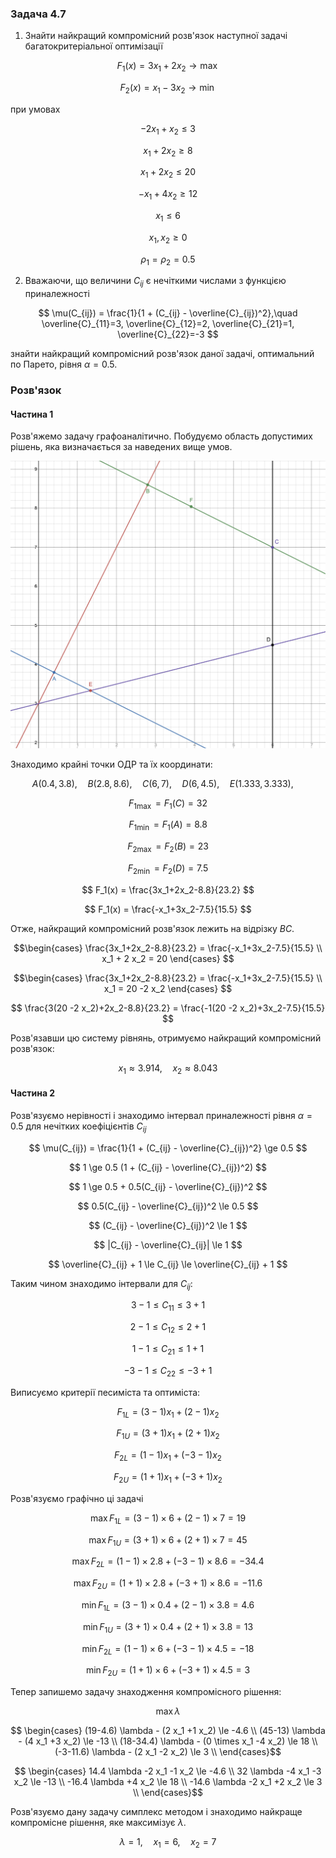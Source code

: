 ### Задача 4.7 

1. Знайти найкращий компромісний розв'язок наступної задачі багатокритеріальної оптимізації 

$$ F_1(x) = 3 x_1 + 2 x_2 \rightarrow \max $$

$$ F_2(x) = x_1 - 3 x_2 \rightarrow \min $$

при умовах 

$$ - 2 x_1 + x_2 \le 3 $$

$$ x_1 + 2 x_2 \ge 8 $$

$$ x_1 + 2 x_2 \le 20 $$

$$ -x_1 + 4 x_2 \ge 12 $$

$$ x_1 \le 6 $$

$$ x_1, x_2 \ge 0 $$

$$ \rho_1 = \rho_2 = 0.5 $$

2. Вважаючи, що величини $C_{ij}$ є нечіткими числами з функцією приналежності
   
$$ \mu(C_{ij}) = \frac{1}{1 + (C_{ij} - \overline{C}_{ij})^2},\quad 
\overline{C}_{11}=3, 
\overline{C}_{12}=2, 
\overline{C}_{21}=1, 
\overline{C}_{22}=-3
$$

знайти найкращий компромісний розв'язок даної задачі, оптимальний по Парето, рівня $\alpha=0.5$. 

### Розв'язок

#### Частина 1

Розв'яжемо задачу графоаналітично. Побудуємо область допустимих рішень, яка визначається за наведених вище умов.

![](Screenshot%202021-12-26%20at%2014.29.27.png)

Знаходимо крайні точки ОДР та їх координати:

$$ A(0.4, 3.8), \quad
B(2.8, 8.6), \quad
C(6, 7), \quad
D(6, 4.5), \quad
E(1.333, 3.333), \quad $$

$$ F_{1 \max} = F_1(C) = 32 $$

$$ F_{1 \min} = F_1(A) = 8.8 $$

$$ F_{2 \max} = F_2(B) = 23 $$

$$ F_{2 \min} = F_2(D) = 7.5 $$

$$ F_1(x) = \frac{3x_1+2x_2-8.8}{23.2} $$

$$ F_1(x) = \frac{-x_1+3x_2-7.5}{15.5} $$

Отже, найкращий компромісний розв'язок лежить на відрізку $BC$.

$$\begin{cases}
\frac{3x_1+2x_2-8.8}{23.2} = \frac{-x_1+3x_2-7.5}{15.5} \\
x_1 + 2 x_2 = 20
\end{cases}
$$

$$\begin{cases}
\frac{3x_1+2x_2-8.8}{23.2} = \frac{-x_1+3x_2-7.5}{15.5} \\
x_1 = 20 -2 x_2
\end{cases}
$$

$$ \frac{3(20 -2 x_2)+2x_2-8.8}{23.2} = \frac{-1(20 -2 x_2)+3x_2-7.5}{15.5} $$

Розв'язавши цю систему рівнянь, отримуємо найкращий компромісний розв'язок:

$$ x_1 \approx 3.914   , \quad x_2 \approx  8.043  $$

#### Частина 2

Розв'язуємо нерівності і знаходимо інтервал приналежності рівня $\alpha=0.5$ для нечітких коефіцієнтів $C_{ij}$

$$ \mu(C_{ij}) = \frac{1}{1 + (C_{ij} - \overline{C}_{ij})^2} \ge 0.5 $$

$$ 1 \ge 0.5 (1 + (C_{ij} - \overline{C}_{ij})^2) $$

$$ 1 \ge 0.5 + 0.5(C_{ij} - \overline{C}_{ij})^2 $$

$$ 0.5(C_{ij} - \overline{C}_{ij})^2 \le 0.5 $$

$$ (C_{ij} - \overline{C}_{ij})^2 \le 1 $$

$$ |C_{ij} - \overline{C}_{ij}| \le 1 $$

$$ \overline{C}_{ij} + 1 \le C_{ij} \le \overline{C}_{ij} + 1 $$

Таким чином знаходимо інтервали для $C_{ij}$:

$$ 3 - 1 \le C_{11} \le 3 + 1 $$

$$ 2 - 1 \le C_{12} \le 2 + 1 $$

$$ 1 - 1 \le C_{21} \le 1 + 1 $$

$$ -3 - 1 \le C_{22} \le -3 + 1 $$

Виписуємо критерії песиміста та оптиміста:

$$ F_{1L} = (3 - 1) x_1 + (2 - 1) x_2 $$

$$ F_{1U} = (3 + 1) x_1 + (2 + 1) x_2 $$

$$ F_{2L} = (1 - 1) x_1 + (-3 - 1) x_2 $$

$$ F_{2U} = (1 + 1) x_1 + (-3 + 1) x_2 $$

Розв'язуємо графічно ці задачі

$$\max F_{1L} = (3 - 1) \times 6 + (2 - 1) \times 7 = 19$$

$$\max F_{1U} = (3 + 1) \times 6 + (2 + 1) \times 7 = 45 $$

$$\max F_{2L} = (1 - 1) \times 2.8 + (-3 - 1) \times 8.6 = -34.4 $$

$$\max F_{2U} = (1 + 1) \times 2.8 + (-3 + 1) \times 8.6 = -11.6 $$

$$\min F_{1L} = (3 - 1) \times 0.4 + (2 - 1) \times 3.8 = 4.6 $$

$$\min F_{1U} = (3 + 1) \times 0.4 + (2 + 1) \times 3.8 = 13 $$

$$\min F_{2L} = (1 - 1) \times 6 + (-3 - 1) \times 4.5 = -18 $$

$$\min F_{2U} = (1 + 1) \times 6 + (-3 + 1) \times 4.5 = 3 $$

Тепер запишемо задачу знаходження компромісного рішення:

$$ \max \lambda $$

$$ \begin{cases}
(19-4.6) \lambda - (2 x_1 +1 x_2) \le -4.6 \\
(45-13) \lambda - (4 x_1 +3 x_2) \le -13 \\
(18-34.4) \lambda - (0 \times x_1 -4 x_2) \le 18 \\
(-3-11.6) \lambda - (2 x_1 -2 x_2) \le 3 \\
\end{cases}$$

$$ \begin{cases}
14.4 \lambda -2 x_1 -1 x_2 \le -4.6 \\
32 \lambda -4 x_1 -3 x_2 \le -13 \\
-16.4 \lambda  +4 x_2 \le 18 \\
-14.6 \lambda -2 x_1 +2 x_2 \le 3 \\
\end{cases}$$

Розв'язуємо дану задачу симплекс методом і знаходимо найкраще компромісне рішення, яке максимізує $\lambda$.

$$ \lambda =1  ,\quad x_1 = 6   ,\quad x_2 =7  $$
